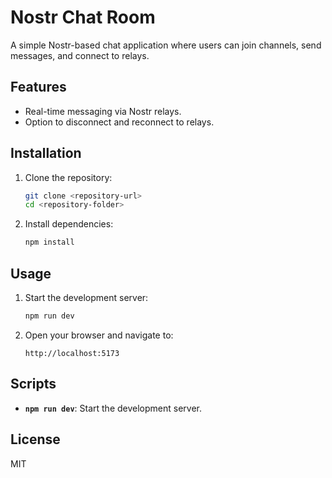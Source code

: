 # Nostr Chat Room

A simple Nostr-based chat application where users can join channels, send messages, and connect to relays.

## Features

- Real-time messaging via Nostr relays.
- Option to disconnect and reconnect to relays.

## Installation

1. Clone the repository:

   ```bash
   git clone <repository-url>
   cd <repository-folder>
   ```

2. Install dependencies:
   ```bash
   npm install
   ```

## Usage

1. Start the development server:

   ```bash
   npm run dev
   ```

2. Open your browser and navigate to:
   ```
   http://localhost:5173
   ```

## Scripts

- **`npm run dev`**: Start the development server.

## License

MIT
